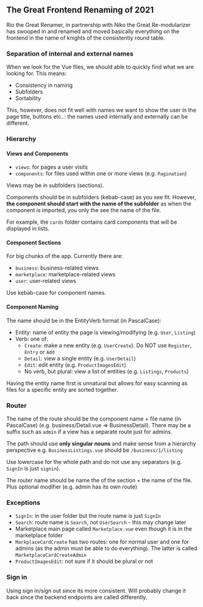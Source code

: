 ## The Great Frontend Renaming of 2021

Rio the Great Renamer, in partnership with Niko the Great Re-modularizer has swooped in and renamed and moved basically everything on the frontend in the name of knights of the consistently round table.

### Separation of internal and external names

When we look for the Vue files, we should able to quickly find what we are looking for. This means:

- Consistency in naming
- Subfolders
- Sortability

This, however, does not fit well with names we want to show the user in the page title, buttons etc..: the names used internally and externally can be different.
### Hierarchy
#### Views and Components

- `views`: for pages a user visits
- `components`: for files used within one or more views (e.g. `Pagination`)

Views may be in subfolders (sections).

Components should be in subfolders (kebab-case) as you see fit. However, **the component should start with the name of the subfolder** as when the component is imported, you only the see the name of the file.

For example, the `cards` folder contains card components that will be displayed in lists.

#### Component Sections

For big chunks of the app. Currently there are:

- `business`: business-related views
- `marketplace`: marketplace-related views
- `user`: user-related views

Use kebab-case for component names.

#### Component Naming

The name should be in the EntityVerb format (in PascalCase):

- Entity: name of entity the page is viewing/modifying (e.g. `User`, `Listing`)
- Verb: one of:
  - `Create`: make a new entity (e.g. `UserCreate`). Do NOT use `Register`, `Entry` or `Add`
  - `Detail`: view a single entity (e.g. `UserDetail`)
  - `Edit`: edit entity (e.g. `ProductImagesEdit`)
  - No verb, but plural: view a list of entities (e.g. `Listings`, `Products`)

Having the entity name first is unnatural but allows for easy scanning as files for a specific entity are sorted together.

### Router

The name of the route should be the component name + file name (in PascalCase) (e.g. business/Detail.vue => BusinessDetail). There may be a suffix such as `admin` if a view has a separate route just for admins.

The path should use **only singular nouns** and make sense from a hierarchy perspective e.g. `BusinessListings.vue` should be `/business/1/listing`

Use lowercase for the whole path and do not use any separators (e.g. `SignIn` is just `signin`).

The router name should be name the of the section + the name of the file. Plus optional modifier (e.g. admin has its own route)

### Exceptions

- `SignIn`: in the user folder but the route name is just `SignIn`
- `Search`: route name is `Search`, not `UserSearch` - this may change later
- Marketplace main page called `Marketplace.vue` even though it is in the marketplace folder
- `MarkplaceCardCreate` has two routes: one for normal user and one for admins (as the admin must be able to do everything). The latter is called `MarketplaceCardCreateAdmin`
- `ProductImagesEdit`: not sure if it should be plural or not

### Sign in

Using sign in/sign out since its more consistent. Will probably change it back since the backend endpoints are called differently.
